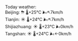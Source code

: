 Today weather:  
Beijing: ⛈ 🌡️+25°C 🌬️↖7km/h  
Tianjin: ☀️ 🌡️+24°C 🌬️↖7km/h  
Shijiazhuang: ☀️ 🌡️+23°C 🌬️0km/h  
Tangshan: ☀️ 🌡️+24°C 🌬️←0km/h  
